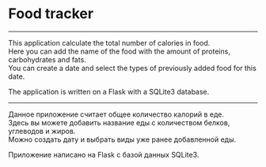 # Food tracker
___
This application calculate the total number of calories in food.  
Here you can add the name of the food with the amount of proteins, carbohydrates and fats.  
You can create a date and select the types of previously added food for this date. 

The application is written on a Flask with a SQLite3 database.
___

Данное приложение считает общее количество калорий в еде.  
Здесь вы можете добавить название еды с количеством белков, углеводов и жиров.  
Можно создать дату и выбрать виды уже ранее добавленной еды.

Приложение написано на Flask с базой данных SQLite3.